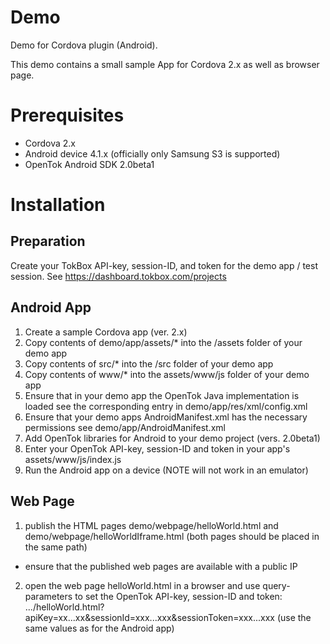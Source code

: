 Demo
====

Demo for Cordova plugin (Android).

This demo contains a small sample App for Cordova 2.x as well as browser page.

Prerequisites
=============

 * Cordova 2.x
 * Android device 4.1.x (officially only Samsung S3 is supported)
 * OpenTok Android SDK 2.0beta1


Installation
============

Preparation
--
Create your TokBox API-key, session-ID, and token for the demo app / test session.
See https://dashboard.tokbox.com/projects


Android App
--

1. Create a sample Cordova app (ver. 2.x)
2. Copy contents of demo/app/assets/*
   into the /assets folder of your demo app
3. Copy contents of src/*
   into the /src folder of your demo app
4. Copy contents of www/*
   into the assets/www/js folder of your demo app
5. Ensure that in your demo app the OpenTok Java implementation is loaded
   see the corresponding <feature> entry in demo/app/res/xml/config.xml
6. Ensure that your demo apps AndroidManifest.xml has the necessary permissions
   see demo/app/AndroidManifest.xml
7. Add OpenTok libraries for Android to your demo project (vers. 2.0beta1)
8. Enter your OpenTok API-key, session-ID and token in your app's assets/www/js/index.js
9. Run the Android app on a device (NOTE will not work in an emulator)


Web Page
--

1. publish the HTML pages
     demo/webpage/helloWorld.html
   and
     demo/webpage/helloWorldIframe.html
   (both pages should be placed in the same path)
   
 * ensure that the published web pages are available with a public IP
  
2. open the web page helloWorld.html in a browser and use query-parameters to set the OpenTok API-key, session-ID and token:
   .../helloWorld.html?apiKey=xx...xx&sessionId=xxx...xxx&sessionToken=xxx...xxx
   (use the same values as for the Android app)
